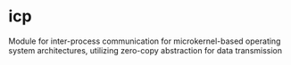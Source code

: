 # icp
Module for inter-process communication for microkernel-based operating system architectures, utilizing zero-copy abstraction for data transmission
